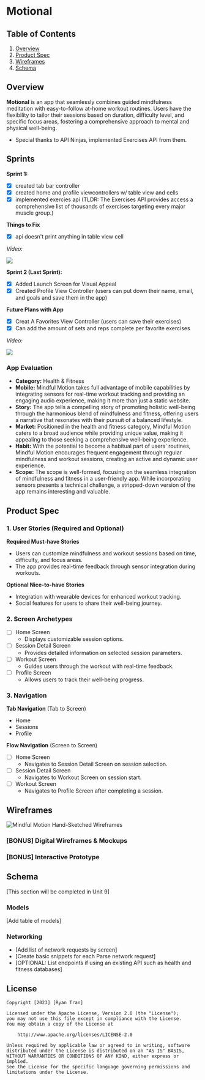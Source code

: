 # Motional

## Table of Contents

1. [Overview](#overview)
2. [Product Spec](#product-spec)
3. [Wireframes](#wireframes)
4. [Schema](#schema)

## Overview

**Motional** is an app that seamlessly combines guided mindfulness meditation with easy-to-follow at-home workout routines. Users have the flexibility to tailor their sessions based on duration, difficulty level, and specific focus areas, fostering a comprehensive approach to mental and physical well-being.

- Special thanks to API Ninjas, implemented Exercises API from them.

## Sprints

**Sprint 1:**
 - [x] created tab bar controller
 -  [x] created home and profile viewcontrollers w/ table view and cells
 - [x] implemented exercies api (TLDR: The Exercises API provides access a comprehensive list of thousands of exercises targeting every major muscle group.)

**Things to Fix**
 - [x] api doesn't print anything in table view cell
       
*Video:<div>*
    <a href="https://www.loom.com/share/bf1ebda81f91438697114042bcff4ff0">
    </a>
    <a href="https://www.loom.com/share/bf1ebda81f91438697114042bcff4ff0">
      <img style="max-width:300px;" src="https://cdn.loom.com/sessions/thumbnails/bf1ebda81f91438697114042bcff4ff0-with-play.gif">
    </a>
  </div>

  **Sprint 2 (Last Sprint):**
  - [x] Added Launch Screen for Visual Appeal
  - [x] Created Profile View Controller (users can put down their name, email, and goals and save them in the app)

  **Future Plans with App**
  - [x] Creat A Favorites View Controller (users can save their exercises)
  - [x] Can add the amount of sets and reps complete per favorite exercises
        
*Video:*<div>
    <a href="https://www.loom.com/share/29597536e3f54b54b1b722a0e3017ef5">
    </a>
    <a href="https://www.loom.com/share/29597536e3f54b54b1b722a0e3017ef5">
      <img style="max-width:300px;" src="https://cdn.loom.com/sessions/thumbnails/29597536e3f54b54b1b722a0e3017ef5-with-play.gif">
    </a>
  </div>
 

### App Evaluation

- **Category:** Health & Fitness
- **Mobile:** Mindful Motion takes full advantage of mobile capabilities by integrating sensors for real-time workout tracking and providing an engaging audio experience, making it more than just a static website.
- **Story:** The app tells a compelling story of promoting holistic well-being through the harmonious blend of mindfulness and fitness, offering users a narrative that resonates with their pursuit of a balanced lifestyle.
- **Market:** Positioned in the health and fitness category, Mindful Motion caters to a broad audience while providing unique value, making it appealing to those seeking a comprehensive well-being experience.
- **Habit:** With the potential to become a habitual part of users' routines, Mindful Motion encourages frequent engagement through regular mindfulness and workout sessions, creating an active and dynamic user experience.
- **Scope:** The scope is well-formed, focusing on the seamless integration of mindfulness and fitness in a user-friendly app. While incorporating sensors presents a technical challenge, a stripped-down version of the app remains interesting and valuable.

## Product Spec

### 1. User Stories (Required and Optional)

**Required Must-have Stories**

* Users can customize mindfulness and workout sessions based on time, difficulty, and focus areas.
* The app provides real-time feedback through sensor integration during workouts.

**Optional Nice-to-have Stories**

* Integration with wearable devices for enhanced workout tracking.
* Social features for users to share their well-being journey.

### 2. Screen Archetypes

- [ ] Home Screen
  * Displays customizable session options.
- [ ] Session Detail Screen
  * Provides detailed information on selected session parameters.
- [ ] Workout Screen
  * Guides users through the workout with real-time feedback.
- [ ] Profile Screen
  * Allows users to track their well-being progress.

### 3. Navigation

**Tab Navigation** (Tab to Screen)

* Home
* Sessions
* Profile

**Flow Navigation** (Screen to Screen)

- [ ] Home Screen
  * Navigates to Session Detail Screen on session selection.
- [ ] Session Detail Screen
  * Navigates to Workout Screen on session start.
- [ ] Workout Screen
  * Navigates to Profile Screen after completing a session.

## Wireframes

![Mindful Motion Hand-Sketched Wireframes](https://cdn.discordapp.com/attachments/803439001138757642/1171924486409441420/IMG_0119.jpg?ex=655e72ba&is=654bfdba&hm=e30b8e6ad5b13248805ffa37fb6907956f13034e1e71758cc3aad35df492f8a6&)

### [BONUS] Digital Wireframes & Mockups

### [BONUS] Interactive Prototype

## Schema 

[This section will be completed in Unit 9]

### Models

[Add table of models]

### Networking

- [Add list of network requests by screen]
- [Create basic snippets for each Parse network request]
- [OPTIONAL: List endpoints if using an existing API such as health and fitness databases]

## License

    Copyright [2023] [Ryan Tran]

    Licensed under the Apache License, Version 2.0 (the "License");
    you may not use this file except in compliance with the License.
    You may obtain a copy of the License at

        http://www.apache.org/licenses/LICENSE-2.0

    Unless required by applicable law or agreed to in writing, software
    distributed under the License is distributed on an "AS IS" BASIS,
    WITHOUT WARRANTIES OR CONDITIONS OF ANY KIND, either express or implied.
    See the License for the specific language governing permissions and
    limitations under the License.

